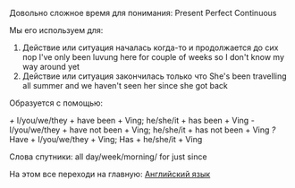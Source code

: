 Довольно сложное время для понимания: Present Perfect Continuous

Мы его используем для:

1. Действие или ситуация началась когда-то и продолжается до сих пор
I've only been luvung here for couple of weeks so I don't know my way around yet
2. Действие или ситуация закончилась только что
She's been travelling all summer and we haven't seen her since she got back

Образуется с помощью:

*+* I/you/we/they + have been + Ving;   he/she/it + has been + Ving
*-*  I/you/we/they + have not been + Ving;   he/she/it + has not been + Ving
*?*  Have + I/you/we/they + Ving;   Has + he/she/it + Ving

Слова спутники:
all day/week/morning/
for
just
since


На этом все переходи на главную: [Английский язык](English/Английский%20язык.md)